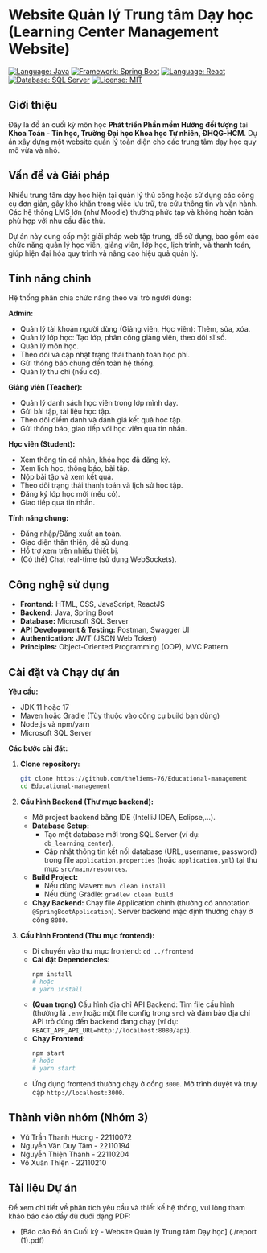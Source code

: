 # Website Quản lý Trung tâm Dạy học (Learning Center Management Website)

[![Language: Java](https://img.shields.io/badge/Language-Java-orange.svg)](https://www.java.com)
[![Framework: Spring Boot](https://img.shields.io/badge/Framework-Spring%20Boot-brightgreen.svg)](https://spring.io/projects/spring-boot)
[![Language: React](https://img.shields.io/badge/Language-React-blue.svg)](https://reactjs.org/)
[![Database: SQL Server](https://img.shields.io/badge/Database-SQL%20Server-red.svg)](https://www.microsoft.com/en-us/sql-server)
[![License: MIT](https://img.shields.io/badge/License-MIT-yellow.svg)](https://opensource.org/licenses/MIT) <!-- Adjust license if needed -->

## Giới thiệu

Đây là đồ án cuối kỳ môn học **Phát triển Phần mềm Hướng đối tượng** tại **Khoa Toán - Tin học, Trường Đại học Khoa học Tự nhiên, ĐHQG-HCM**. Dự án xây dựng một website quản lý toàn diện cho các trung tâm dạy học quy mô vừa và nhỏ.

## Vấn đề và Giải pháp

Nhiều trung tâm dạy học hiện tại quản lý thủ công hoặc sử dụng các công cụ đơn giản, gây khó khăn trong việc lưu trữ, tra cứu thông tin và vận hành. Các hệ thống LMS lớn (như Moodle) thường phức tạp và không hoàn toàn phù hợp với nhu cầu đặc thù.

Dự án này cung cấp một giải pháp web tập trung, dễ sử dụng, bao gồm các chức năng quản lý học viên, giảng viên, lớp học, lịch trình, và thanh toán, giúp hiện đại hóa quy trình và nâng cao hiệu quả quản lý.

## Tính năng chính

Hệ thống phân chia chức năng theo vai trò người dùng:

**Admin:**

*   Quản lý tài khoản người dùng (Giảng viên, Học viên): Thêm, sửa, xóa.
*   Quản lý lớp học: Tạo lớp, phân công giảng viên, theo dõi sĩ số.
*   Quản lý môn học.
*   Theo dõi và cập nhật trạng thái thanh toán học phí.
*   Gửi thông báo chung đến toàn hệ thống.
*   Quản lý thu chi (nếu có).

**Giảng viên (Teacher):**

*   Quản lý danh sách học viên trong lớp mình dạy.
*   Gửi bài tập, tài liệu học tập.
*   Theo dõi điểm danh và đánh giá kết quả học tập.
*   Gửi thông báo, giao tiếp với học viên qua tin nhắn.

**Học viên (Student):**

*   Xem thông tin cá nhân, khóa học đã đăng ký.
*   Xem lịch học, thông báo, bài tập.
*   Nộp bài tập và xem kết quả.
*   Theo dõi trạng thái thanh toán và lịch sử học tập.
*   Đăng ký lớp học mới (nếu có).
*   Giao tiếp qua tin nhắn.

**Tính năng chung:**

*   Đăng nhập/Đăng xuất an toàn.
*   Giao diện thân thiện, dễ sử dụng.
*   Hỗ trợ xem trên nhiều thiết bị.
*   (Có thể) Chat real-time (sử dụng WebSockets).

## Công nghệ sử dụng

*   **Frontend:** HTML, CSS, JavaScript, ReactJS
*   **Backend:** Java, Spring Boot
*   **Database:** Microsoft SQL Server
*   **API Development & Testing:** Postman, Swagger UI
*   **Authentication:** JWT (JSON Web Token)
*   **Principles:** Object-Oriented Programming (OOP), MVC Pattern

## Cài đặt và Chạy dự án

**Yêu cầu:**

*   JDK 11 hoặc 17
*   Maven hoặc Gradle (Tùy thuộc vào công cụ build bạn dùng)
*   Node.js và npm/yarn
*   Microsoft SQL Server

**Các bước cài đặt:**

1.  **Clone repository:**
    ```bash
    git clone https://github.com/theliems-76/Educational-management
    cd Educational-management
    ```

2.  **Cấu hình Backend (Thư mục backend):**
    *   Mở project backend bằng IDE (IntelliJ IDEA, Eclipse,...).
    *   **Database Setup:**
        *   Tạo một database mới trong SQL Server (ví dụ: `db_learning_center`).
        *   Cập nhật thông tin kết nối database (URL, username, password) trong file `application.properties` (hoặc `application.yml`) tại thư mục `src/main/resources`.
    *   **Build Project:**
        *   Nếu dùng Maven: `mvn clean install`
        *   Nếu dùng Gradle: `gradlew clean build`
    *   **Chạy Backend:** Chạy file Application chính (thường có annotation `@SpringBootApplication`). Server backend mặc định thường chạy ở cổng `8080`.

3.  **Cấu hình Frontend (Thư mục frontend):**
    *   Di chuyển vào thư mục frontend: `cd ../frontend` 
    *   **Cài đặt Dependencies:**
        ```bash
        npm install
        # hoặc
        # yarn install
        ```
    *   **(Quan trọng)** Cấu hình địa chỉ API Backend: Tìm file cấu hình (thường là `.env` hoặc một file config trong `src`) và đảm bảo địa chỉ API trỏ đúng đến backend đang chạy (ví dụ: `REACT_APP_API_URL=http://localhost:8080/api`).
    *   **Chạy Frontend:**
        ```bash
        npm start
        # hoặc
        # yarn start
        ```
    *   Ứng dụng frontend thường chạy ở cổng `3000`. Mở trình duyệt và truy cập `http://localhost:3000`.

## Thành viên nhóm (Nhóm 3)

*   Vũ Trần Thanh Hương - 22110072
*   Nguyễn Văn Duy Tâm - 22110194
*   Nguyễn Thiện Thanh - 22110204
*   Võ Xuân Thiện - 22110210
## Tài liệu Dự án

Để xem chi tiết về phân tích yêu cầu và thiết kế hệ thống, vui lòng tham khảo báo cáo đầy đủ dưới dạng PDF:

*   [Báo cáo Đồ án Cuối kỳ - Website Quản lý Trung tâm Dạy học] (./report (1).pdf)
